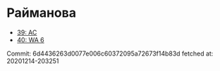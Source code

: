# Райманова
- [39: AC](39.md)
- [40: WA 6](40.md)

Commit: 6d4436263d0077e006c60372095a72673f14b83d
 fetched at: 20201214-203251
